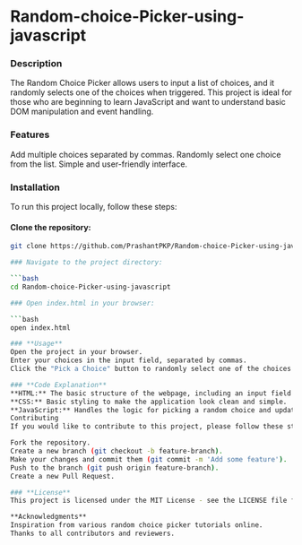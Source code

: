 # Random-choice-Picker-using-javascript

### **Description**
The Random Choice Picker allows users to input a list of choices, and it randomly selects one of the choices when triggered. 
This project is ideal for those who are beginning to learn JavaScript and want to understand basic DOM manipulation and event handling.

### **Features**
Add multiple choices separated by commas.
Randomly select one choice from the list.
Simple and user-friendly interface.

### **Installation**
To run this project locally, follow these steps:

#### Clone the repository:

```bash
git clone https://github.com/PrashantPKP/Random-choice-Picker-using-javascript.git

### Navigate to the project directory:

```bash
cd Random-choice-Picker-using-javascript

### Open index.html in your browser:

```bash
open index.html

### **Usage**
Open the project in your browser.
Enter your choices in the input field, separated by commas.
Click the "Pick a Choice" button to randomly select one of the choices.

### **Code Explanation**
**HTML:** The basic structure of the webpage, including an input field and a button.
**CSS:** Basic styling to make the application look clean and simple.
**JavaScript:** Handles the logic for picking a random choice and updating the DOM.
Contributing
If you would like to contribute to this project, please follow these steps:

Fork the repository.
Create a new branch (git checkout -b feature-branch).
Make your changes and commit them (git commit -m 'Add some feature').
Push to the branch (git push origin feature-branch).
Create a new Pull Request.

### **License**
This project is licensed under the MIT License - see the LICENSE file for details.

**Acknowledgments**
Inspiration from various random choice picker tutorials online.
Thanks to all contributors and reviewers.
